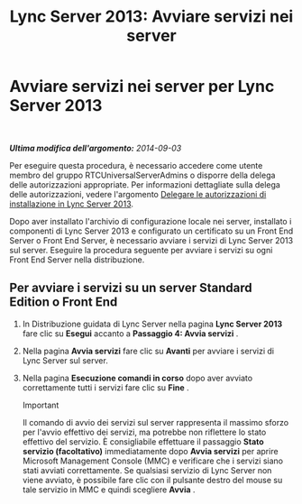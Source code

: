 ﻿---
title: 'Lync Server 2013: Avviare servizi nei server'
TOCTitle: Avviare servizi nei server
ms:assetid: fa26eaed-0529-4f32-9f3f-f32c4bd4b1c8
ms:mtpsurl: https://technet.microsoft.com/it-it/library/Gg413059(v=OCS.15)
ms:contentKeyID: 49302541
ms.date: 08/24/2015
mtps_version: v=OCS.15
ms.translationtype: HT
---

# Avviare servizi nei server per Lync Server 2013

 

_**Ultima modifica dell'argomento:** 2014-09-03_

Per eseguire questa procedura, è necessario accedere come utente membro del gruppo RTCUniversalServerAdmins o disporre della delega delle autorizzazioni appropriate. Per informazioni dettagliate sulla delega delle autorizzazioni, vedere l'argomento [Delegare le autorizzazioni di installazione in Lync Server 2013](lync-server-2013-delegate-setup-permissions.md).

Dopo aver installato l'archivio di configurazione locale nei server, installato i componenti di Lync Server 2013 e configurato un certificato su un Front End Server o Front End Server, è necessario avviare i servizi di Lync Server 2013 sul server. Eseguire la procedura seguente per avviare i servizi su ogni Front End Server nella distribuzione.

## Per avviare i servizi su un server Standard Edition o Front End

1.  In Distribuzione guidata di Lync Server nella pagina **Lync Server 2013** fare clic su **Esegui** accanto a **Passaggio 4: Avvia servizi** .

2.  Nella pagina **Avvia servizi** fare clic su **Avanti** per avviare i servizi di Lync Server sul server.

3.  Nella pagina **Esecuzione comandi in corso** dopo aver avviato correttamente tutti i servizi fare clic su **Fine** .
    
    > [!important]  
    > Il comando di avvio dei servizi sul server rappresenta il massimo sforzo per l'avvio effettivo dei servizi, ma potrebbe non riflettere lo stato effettivo del servizio. È consigliabile effettuare il passaggio <strong>Stato servizio (facoltativo)</strong> immediatamente dopo <strong>Avvia servizi</strong> per aprire Microsoft Management Console (MMC) e verificare che i servizi siano stati avviati correttamente. Se qualsiasi servizio di Lync Server non viene avviato, è possibile fare clic con il pulsante destro del mouse su tale servizio in MMC e quindi scegliere <strong>Avvia</strong> .
